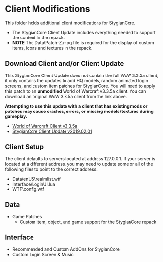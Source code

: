 # Client Modifications

This folder holds additional client modifications for StygianCore. 

- The StygianCore Client Update includes everything needed to support the content in the repack. 
- **NOTE** The Data\Patch-Z.mpq file is required for the display of custom items, icons and textures in the repack.

## Download Client and/or Client Update

This StygianCore Client Update does not contain the full WoW 3.3.5a client, it only contains the updates to add HQ models, random animated login screens, and custom item patches for StygianCore. You will need to apply this patch to an **unmodified** World of Warcraft v3.3.5a client. You can download an original WoW 3.3.5a client from the link above.

**Attempting to use this update with a client that has existing mods or patches may cause crashes, errors, or missing models/textures during gameplay.**

- [World of Warcraft Client v3.3.5a](https://mega.nz/#F!UdsVHKbI!hsLVjihZgDgcIQiDZMg5qQ)
- [StygianCore Client Update v2019.02.01](https://drive.google.com/open?id=1_B12g1N587XnTBWVz4oi9Ih8HIO_h7qC#)

## Client Setup

The client defaults to servers located at address 127.0.0.1. If your server is located at a different address, you may need to update some or all of the following files to point to the correct address.

- Data\enUS\realmlist.wtf
- Interface\LoginUI.lua
- WTF\config.wtf 

## Data

- Game Patches
  - Custom item, object, and game support for the StygianCore repack

## Interface

- Recommended and Custom AddOns for StygianCore
- Custom Login Screen & Music